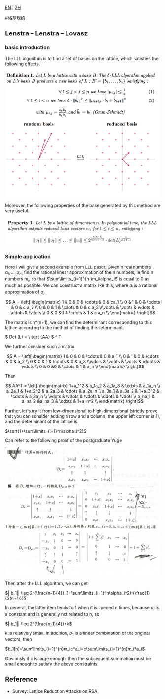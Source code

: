 [EN](./lattice-reduction.md) | [ZH](./lattice-reduction-zh.md)

#格基规约


## Lenstra – Lenstra – Lovasz


### basic introduction


The LLL algorithm is to find a set of bases on the lattice, which satisfies the following effects.




![image-20180717213241784](figure/lll-def.png)







Moreover, the following properties of the base generated by this method are very useful.


![image-20180717213519622](figure/lll-property.png)



### Simple application


Here I will give a second example from LLL paper. Given n real numbers $\alpha_i,...,\alpha_n$, find the rational linear approximation of the n numbers, ie find n numbers $m_i$, so that $\sum\limits_{i=1}^{n }m_i\alpha_i$ is equal to 0 as much as possible. We can construct a matrix like this, where $a_i$ is a rational approximation of $\alpha_i$.




$$ A = \left[ \begin{matrix} 1   & 0 & 0     & \cdots & 0 & ca_1     \\ 0   & 1  & 0    & \cdots & 0 & c a_2  \\ 0   & 0   & 1   & \cdots & 0 & c a_3 \\\vdots & \vdots & \vdots & \ddots & \vdots \\ 0   & 0   &0   & \cdots & 1 & c a_n     \\ \end{matrix} \right]$$



The matrix is n*(n+1), we can find the determinant corresponding to this lattice according to the method of finding the determinant.


$ Det (L) = \ sqrt {AA} $ ^ T


We further consider such a matrix


$$ A = \left[ \begin{matrix} 1   & 0 & 0     & \cdots & 0 & a_1     \\ 0   & 1  & 0    & \cdots & 0 & a_2  \\ 0   & 0   & 1   & \cdots & 0 & a_3 \\\vdots & \vdots & \vdots & \ddots & \vdots \\ 0   & 0   &0   & \cdots & 1 & a_n     \\ \end{matrix} \right]$$



Then


$$ AA^T = \left[ \begin{matrix} 1+a_1^2   & a_1a_2   & a_1a_3 & \cdots  & a_1a_n     \\ a_2a_1   & 1+a_2^2  & a_2a_3 & \cdots & a_2a_n  \\ a_3a_1   & a_3a_2   & 1+a_3^2   & \cdots  & a_3a_n \\ \vdots & \vdots & \vdots & \ddots & \vdots \\ a_na_1   & a_na_2   &a_na_3   & \cdots  & 1+a_n^2     \\ \end{matrix} \right]$$



Further, let&#39;s try it from low-dimensional to high-dimensional (strictly prove that you can consider adding a row and a column, the upper left corner is 1), and the determinant of the lattice is


$\sqrt{1+\sum\limits_{i=1}^n\alpha_i^2}$



Can refer to the following proof of the postgraduate Yuge


![](figure/lll-application2.png)



Then after the LLL algorithm, we can get


$||b_1|| \leq 2^{\frac{n-1}{4}} (1+\sum\limits_{i=1}^n\alpha_i^2)^{\frac{1}{2(n+1)}}$



In general, the latter item tends to 1 when it is opened n times, because $a_i$ is a constant and is generally not related to n, so


$||b_1|| \leq 2^{\frac{n-1}{4}}*k$



k is relatively small. In addition, $b_1$ is a linear combination of the original vectors, then


$b_1[n]=\sum\limits_{i=1}^{n}m_ic*a_i=c\sum\limits_{i=1}^{n}m_i*a_i$



Obviously if c is large enough, then the subsequent summation must be small enough to satisfy the above constraints.




## Reference


- Survey: Lattice Reduction Attacks on RSA
